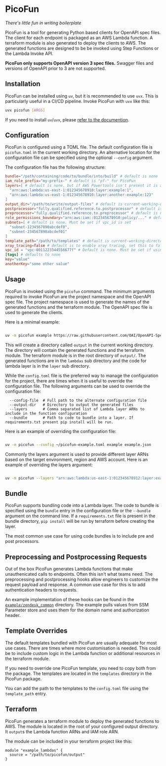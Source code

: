 # PicoFun

*There's little fun in writing boilerplate*

PicoFun is a tool for generating Python based clients for OpenAPI spec files. The client for each endpoint is packaged as an AWS Lambda function. A terraform module is also generated to deploy the clients to AWS. The generated functions are designed to be be invoked using Step Functions or the Lambda Invoke API.

**PicoFun only supports OpenAPI version 3 spec files.** Swagger files and versions of OpenAPI prior to 3 are not supported.

## Installation

PicoFun can be installed using `uv`, but it is recommended to use `uvx`. This is particularly useful in a CI/CD pipeline. Invoke PicoFun with `uvx` like this:

```bash
uvx picofun [ARGS]
```

If you need to install `uv`/`uvx`, please [refer to the documention](https://docs.astral.sh/uv/getting-started/installation/).

## Configuration

PicoFun is configured using a TOML file. The default configuration file is `picofun.toml` in the current working directory. An alternative location for the configuration file can be specified using the optional `--config` argument.

The configuration file has the following structure:

```toml
bundle="/path/containing/code/to/bundle/into/build" # default is none
iam_role_prefix="my-prefix-" # default is "pf-" for PicoFun
layers=[ # default is none, but if AWS Powertools isn't present it is added
  "arn:aws:lambda:us-east-1:012345678910:layer:example:1",
  "arn:aws:lambda:us-east-1:012345678910:layer:another-example:123"
]
output_dir="/path/to/write/output-files" # default is current-working-directory/output
postprocessor="fully.qualified.reference.to.postprocessor" # default is none
preprocessor="fully.qualified.reference.to.preprocessor" # default is none
role_permissions_boundary="arn:aws:iam::012345678910:policy/..." # default is none
subnets=[ # default is none. Must be set if vpc_id is set
  "subnet-1234567890abcdef0",
  "subnet-234567890abcdef01"
]
template_path="/path/to/templates" # default is current-working-directory/templates
xray_tracing=false # default is to enable xray tracing, set this to false to turn it off
vpc_id = "vpc-0011223344556677f" # Default is none. Must be set if using subnets
[tags] # defaults to none
key="value"
anotherKey="some other value"
```

## Usage

PicoFun is invoked using the `picofun` command. The minimum arguments required to invoke PicoFun are the project namespace and the OpenAPI spec file. The project namespace is used to generate the names of the generated functions and the terraform module. The OpenAPI spec file is used to generate the clients.

Here is a minimal example:

```bash

uv -m picofun example https://raw.githubusercontent.com/OAI/OpenAPI-Specification/main/examples/v3.0/api-with-examples.json

```

This will create a directory called `output` in the current working directory. The directory will contain the generated functions and the terraform module. The terraform module is in the root directory of `output/`. The generated functions are in the `lambdas` sub directory and the code for lambda layer is in the `layer` sub directory.

While the `config.toml` file is the preferred way to manage the configuration for the project, there are times when it is useful to override the configuration file. The following arguments can be used to override the configuration file:

```
  --config-file  # Full path to the alternate configuration file
  --output-dir   # Directory to output the generated files
  --layers       # Comma separated list of Lambda layer ARNs to include in the function configuration
  --bundle       # Path to code to bundle into a layer. If requirements.txt present pip install will be run.  
```

Here is an example of overriding the configuration file:

```bash

uv -m picofun --config ~/picofun-example.toml example example.json

```

Commonly the layers argument is used to provide different layer ARNs based on the target environment, region and AWS account. Here is an example of overriding the layers argument:

```bash

uv -m picofun --layers "arn:aws:lambda:us-east-1:012345678912:layer:example:1,arn:aws:lambda:us-east-1:012345678912:layer:another-example:123" example example.yaml

```

## Bundle

PicoFun supports bundling code into a Lambda layer. The code to bundle is specified using the `bundle` entry in the configuration file or the `--bundle` argument on the command line. If a `requirements.txt` file is present in the bundle directory, `pip install` will be run by terraform before creating the layer.

The most common use case for using code bundles is to include pre and post processors.

## Preprocessing and Postprocessing Requests

Out of the box PicoFun generates Lambda functions that make unauthenicated calls to endpoints. Often this isn't what teams need. The preprocessing and postprocessing hooks allow engineers to customize the request payload and response. A common use case for this is to add authentication headers to requests.

An example implementation of these hooks can be found in the [`example/zendesk_common`](example/zendesk_common) directory. The example pulls values from SSM Parameter store and uses them for the domain name and authorization header.

## Template Overrides

The default templates bundled with PicoFun are usually adequate for most use cases. There are times where more customisation is needed. This could be to include custom logic in the Lambda function or additional resources in the terraform module. 

If you need to override one PicoFun template, you need to copy both from the package. The templates are located in the `templates` directory in the PicoFun package.

You can add the path to the templates to the `config.toml` file using the `template_path` entry.

## Terraform

PicoFun generates a terraform module to deploy the generated functions to AWS. The module is located in the root of your configured output directory. It `output`s the Lambda function ARNs and IAM role ARN.

The module can be included in your terraform project like this:

```hcl
module "example_lambdas" {
  source = "/path/to/picofun/output"
}
```